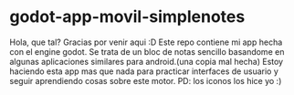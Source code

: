 # godot-app-movil-simplenotes
 
Hola, que tal?
Gracias por venir aqui :D
Este repo contiene mi app hecha con el engine godot. Se trata de un bloc de notas sencillo basandome en algunas aplicaciones similares para android.(una copia mal hecha)
Estoy haciendo esta app mas que nada para practicar interfaces de usuario y seguir aprendiendo cosas sobre este motor.
PD: los iconos los hice yo :)
